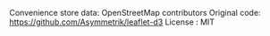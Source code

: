 Convenience store data: OpenStreetMap contributors
Original code: https://github.com/Asymmetrik/leaflet-d3
License : MIT